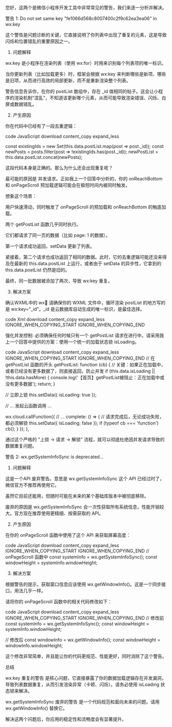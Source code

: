 您好，这两个是微信小程序开发工具中非常常见的警告，我们来逐一分析并解决。

警告 1: Do not set same key "fe1066d568c8007400c2f9c62ea3ea06" in wx:key

这个警告是问题诊断的关键，它直接说明了你列表中出现了重复的元素，这是导致闪烁和位置错乱的重要原因之一。

1. 问题解释

wx:key 是小程序在渲染列表（使用 wx:for）时用来识别每个列表项的唯一标识。

当你更新列表（比如加载更多）时，框架会根据 wx:key 来判断哪些是新项、哪些是旧项，从而进行高效的局部更新，而不是重新渲染整个列表。

警告信息告诉你，在你的 postList 数组中，存在 _id 值相同的帖子。这会让小程序的渲染机制“混乱”，不知道该更新哪个元素，从而可能导致渲染错误、闪烁、白屏或数据错乱。

2. 产生原因

你在代码中已经有了一段去重逻辑：

code
JavaScript
download
content_copy
expand_less

const existingIds = new Set(this.data.postList.map(post => post._id));
const newPosts = posts.filter(post => !existingIds.has(post._id));
newPostList = this.data.postList.concat(newPosts);

这段代码本身是正确的。那么为什么还会出现重复呢？

最可能的原因是 并发请求。正如我上一个回答中分析的，你的 onReachBottom 和 onPageScroll 预加载逻辑可能会在极短时间内被同时触发。

想象这个场景：

用户快速滑动，同时触发了 onPageScroll 的预加载和 onReachBottom 的触底加载。

两个 getPostList 函数几乎同时执行。

它们都请求了同一页的数据（比如 page: 1 的数据）。

第一个请求成功返回，setData 更新了列表。

紧接着，第二个请求也成功返回了相同的数据。此时，它的去重逻辑可能还没来得及在最新的 this.data.postList 上运行，或者由于 setData 的异步性，它拿到的 this.data.postList 仍然是旧的。

最终，同一批数据被添加了两次，导致 wx:key 重复。

3. 解决方案

确认WXML中的 wx:key:
请确保你的 WXML 文件中，循环渲染 postList 的地方写的是 wx:key="_id"。_id 是云数据库自动生成的唯一标识，是最佳选择。

code
Xml
download
content_copy
expand_less
IGNORE_WHEN_COPYING_START
IGNORE_WHEN_COPYING_END
<!-- index.wxml -->
<block wx:for="{{postList}}" wx:key="_id">
  <!-- 你的帖子内容组件 -->
  <post-item post="{{item}}" index="{{index}}" ... />
</block>

强化并发控制:
必须确保任何时候只有一个 getPostList 请求在进行中。请采用我上一个回答中提供的方案：使用一个统一的加载状态锁 isLoading。

code
JavaScript
download
content_copy
expand_less
IGNORE_WHEN_COPYING_START
IGNORE_WHEN_COPYING_END
// 在 getPostList 函数的开头
getPostList: function (cb) {
  // 关键：如果正在加载中，或者已经没有更多数据了，则直接返回，防止并发
  if (this.data.isLoading || !this.data.hasMore) {
    console.log('【首页】getPostList被阻止：正在加载中或没有更多数据');
    return;
  }
  
  // 立即上锁
  this.setData({ isLoading: true });
  
  // ... 发起云函数调用 ...
  
  wx.cloud.callFunction({
    // ...
    complete: () => {
      // 请求完成后，无论成功失败，都必须解锁
      this.setData({ isLoading: false });
      if (typeof cb === 'function') cb();
    }
  });
},

通过这个严格的 "上锁 -> 请求 -> 解锁" 流程，就可以彻底杜绝因并发请求导致的数据重复问题。

警告 2: wx.getSystemInfoSync is deprecated...

1. 问题解释

这是一个API 废弃警告。意思是 wx.getSystemInfoSync 这个 API 已经过时了，微信官方不推荐再使用它。

虽然它目前还能用，但随时可能在未来的某个基础库版本中被彻底移除。

废弃的原因是 wx.getSystemInfoSync 会一次性获取所有系统信息，性能开销较大。官方现在推荐使用更精细、按需获取的 API。

2. 产生原因

在你的 onPageScroll 函数中使用了这个 API 来获取屏幕高度：

code
JavaScript
download
content_copy
expand_less
IGNORE_WHEN_COPYING_START
IGNORE_WHEN_COPYING_END
// onPageScroll 函数中
const systemInfo = wx.getSystemInfoSync();
const windowHeight = systemInfo.windowHeight;

3. 解决方案

根据警告的提示，获取窗口信息应该使用 wx.getWindowInfo()。这是一个同步接口，用法几乎一样。

请将你的 onPageScroll 函数中的相关代码修改如下：

code
JavaScript
download
content_copy
expand_less
IGNORE_WHEN_COPYING_START
IGNORE_WHEN_COPYING_END
// 修改前
const systemInfo = wx.getSystemInfoSync();
const windowHeight = systemInfo.windowHeight;

// 修改后
const windowInfo = wx.getWindowInfo();
const windowHeight = windowInfo.windowHeight;

这个修改非常简单，并且能让你的代码更规范、性能更好，同时消除了这个警告。

总结

wx:key 重复的警告 是核心问题，它直接暴露了你的数据加载逻辑存在并发漏洞，导致列表数据重复，从而引发渲染异常（卡顿、闪烁）。请务必使用 isLoading 状态锁来解决。

wx.getSystemInfoSync 废弃的警告 是一个代码规范和面向未来的问题。请用 wx.getWindowInfo() 替换它。

解决这两个问题后，你应用的稳定性和流畅度会有显著提升。
